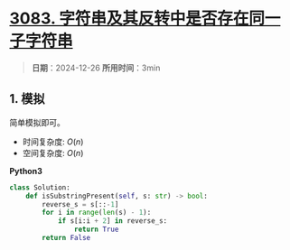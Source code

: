 # [3083. 字符串及其反转中是否存在同一子字符串](https://leetcode.cn/problems/existence-of-a-substring-in-a-string-and-its-reverse/description/)

> **日期**：2024-12-26
> **所用时间**：3min

## 1. 模拟

简单模拟即可。

- 时间复杂度: $O(n)$
- 空间复杂度: $O(n)$

**Python3**

```python
class Solution:
    def isSubstringPresent(self, s: str) -> bool:
        reverse_s = s[::-1]
        for i in range(len(s) - 1):
            if s[i:i + 2] in reverse_s:
                return True
        return False
```